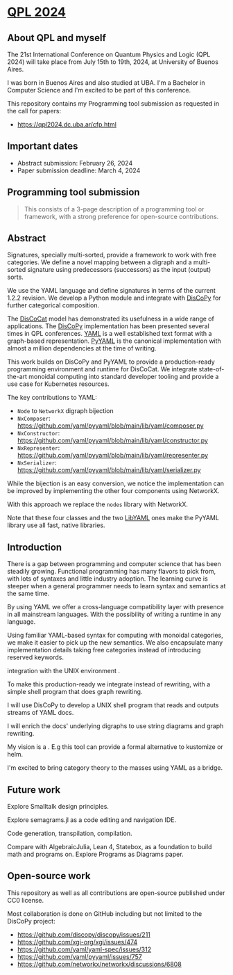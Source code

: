 # [QPL 2024](https://qpl2024.dc.uba.ar/)

## About QPL and myself

The 21st International Conference on Quantum Physics and Logic (QPL 2024) will take place from July 15th to 19th, 2024, at University of Buenos Aires.

I was born in Buenos Aires and also studied at UBA. I'm a Bachelor in Computer Science and I'm excited to be part of this conference.

This repository contains my Programming tool submission as requested in the call for papers:
* https://qpl2024.dc.uba.ar/cfp.html

## Important dates

* Abstract submission: February 26, 2024
* Paper submission deadline: March 4, 2024

## Programming tool submission

> This consists of a 3-page description of a programming tool or framework, with a strong preference for open-source contributions.

## Abstract
Signatures, specially multi-sorted, provide a framework to work with free categories. We define a novel mapping between a digraph and a multi-sorted signature using predecessors (successors) as the input (output) sorts.

We use the YAML language and define signatures in terms of the current 1.2.2 revision. We develop a Python module and integrate with [DisCoPy] for further categorical composition.

The [DisCoCat] model has demonstrated its usefulness in a wide range of applications. The [DisCoPy] implementation has been presented several times in QPL conferences. [YAML] is a well established text format with a graph-based representation. [PyYAML] is the canonical implementation with almost a million dependencies at the time of writing.

This work builds on DisCoPy and PyYAML to provide a production-ready programming environment and runtime for DisCoCat. We integrate state-of-the-art monoidal computing into standard developer tooling and provide a use case for Kubernetes resources.

The key contributions to YAML:
* `Node` to `NetworkX` digraph bijection
* `NxComposer`: https://github.com/yaml/pyyaml/blob/main/lib/yaml/composer.py
* `NxConstructor`: https://github.com/yaml/pyyaml/blob/main/lib/yaml/constructor.py
* `NxRepresenter`: https://github.com/yaml/pyyaml/blob/main/lib/yaml/representer.py
* `NxSerializer`: https://github.com/yaml/pyyaml/blob/main/lib/yaml/serializer.py

While the bijection is an easy conversion, we notice the implementation can be improved by implementing the other four components using NetworkX.

With this approach we replace the `nodes` library with NetworkX.

Note that these four classes and the two [LibYAML](https://pyyaml.org/wiki/LibYAML) ones make the PyYAML library use all fast, native libraries.

## Introduction

There is a gap between programming and computer science that has been steadily growing. Functional programming has many flavors to pick from, with lots of syntaxes and little industry adoption. The learning curve is steeper when a general programmer needs to learn syntax and semantics at the same time.



By using YAML we offer a cross-language compatibility layer with presence in all mainstream languages. With the possibility of writing a runtime in any language.

Using familiar YAML-based syntax for computing with monoidal categories, we make it easier to pick up the new semantics. We also encapsulate many implementation details taking free categories instead of introducing reserved keywords.

integration with the UNIX environment .

To make this production-ready we integrate instead of rewriting, with a simple shell program that does graph rewriting.

I will use DisCoPy to develop a UNIX shell program that reads and outputs streams of YAML docs.

I will enrich the docs' underlying digraphs to use string diagrams and graph rewriting.

My vision is a . E.g this tool can provide a formal alternative to kustomize or helm.

I'm excited to bring category theory to the masses using YAML as a bridge.

## Future work

Explore Smalltalk design principles.

Explore semagrams.jl as a code editing and navigation IDE.

Code generation, transpilation, compilation.

Compare with AlgebraicJulia, Lean 4, Statebox, as a foundation to build math and programs on. Explore Programs as Diagrams paper.

## Open-source work

This repository as well as all contributions are open-source published under CC0 license.

Most collaboration is done on GitHub including but not limited to the DisCoPy project:
* https://github.com/discopy/discopy/issues/211
* https://github.com/xgi-org/xgi/issues/474
* https://github.com/yaml/yaml-spec/issues/312
* https://github.com/yaml/pyyaml/issues/757
* https://github.com/networkx/networkx/discussions/6808


[DisCoCat]: https://arxiv.org/abs/1003.4394
[DisCoPy]: https://arxiv.org/abs/2005.02975
[YAML]: https://yaml.org/spec/1.2.2/
[PyYAML]: https://github.com/yaml/pyyaml
